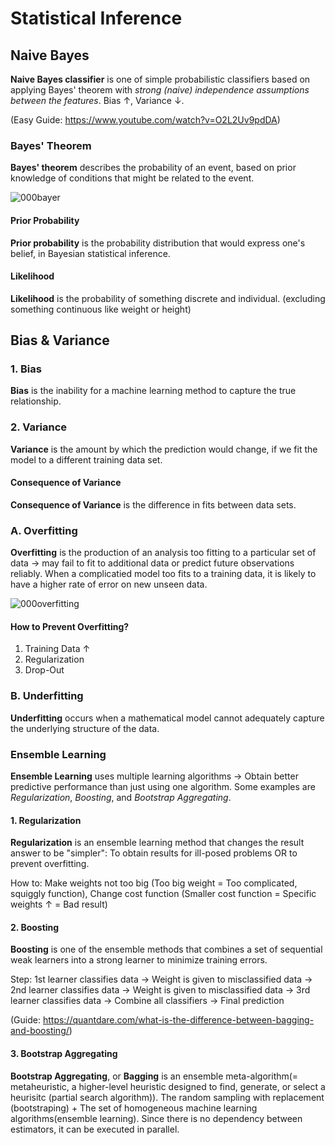 # Statistical Inference
## Naive Bayes
**Naive Bayes classifier** is one of simple probabilistic classifiers based on applying Bayes' theorem with *strong (naive) independence assumptions between the features*. Bias ↑, Variance ↓.

(Easy Guide: https://www.youtube.com/watch?v=O2L2Uv9pdDA)

### Bayes' Theorem
**Bayes' theorem** describes the probability of an event, based on prior knowledge of conditions that might be related to the event.

![000bayer](https://user-images.githubusercontent.com/48712088/203980793-6985a66f-bd60-40fc-8486-5160126a23ab.jpg)

#### Prior Probability
**Prior probability** is the probability distribution that would express one's belief, in Bayesian statistical inference.
#### Likelihood
**Likelihood** is the probability of something discrete and individual. (excluding something continuous like weight or height)

## Bias & Variance

### 1. Bias
**Bias** is the inability for a machine learning method to capture the true relationship.

### 2. Variance
**Variance** is the amount by which the prediction would change, if we fit the model to a different training data set.

#### Consequence of Variance
**Consequence of Variance** is the difference in fits between data sets.

### A. Overfitting
**Overfitting** is the production of an analysis too fitting to a particular set of data → may fail to fit to additional data or predict future observations reliably. When a complicatied model too fits to a training data, it is likely to have a higher rate of error on new unseen data.

![000overfitting](https://user-images.githubusercontent.com/48712088/203996143-2a91d684-46e4-486d-9bd0-da338a468a87.png)

#### How to Prevent Overfitting?
1. Training Data ↑
2. Regularization
3. Drop-Out

### B. Underfitting
**Underfitting** occurs when a mathematical model cannot adequately capture the underlying structure of the data.

### Ensemble Learning
**Ensemble Learning** uses multiple learning algorithms → Obtain better predictive performance than just using one algorithm. Some examples are *Regularization*, *Boosting*, and *Bootstrap Aggregating*.

#### 1. Regularization
**Regularization** is an ensemble learning method that changes the result answer to be "simpler": To obtain results for ill-posed problems OR to prevent overfitting.

How to: Make weights not too big (Too big weight = Too complicated, squiggly function), Change cost function (Smaller cost function = Specific weights ↑ = Bad result)
#### 2. Boosting
**Boosting** is one of the ensemble methods that combines a set of sequential weak learners into a strong learner to minimize training errors.

Step: 1st learner classifies data → Weight is given to misclassified data → 2nd learner classifies data → Weight is given to misclassified data → 3rd learner classifies data → Combine all classifiers → Final prediction

(Guide: https://quantdare.com/what-is-the-difference-between-bagging-and-boosting/)
#### 3. Bootstrap Aggregating
**Bootstrap Aggregating**, or **Bagging** is an ensemble meta-algorithm(= metaheuristic, a higher-level heuristic designed to find, generate, or select a heurisitc (partial search algorithm)). The random sampling with replacement (bootstraping) + The set of homogeneous machine learning algorithms(ensemble learning). Since there is no dependency between estimators, it can be executed in parallel.

